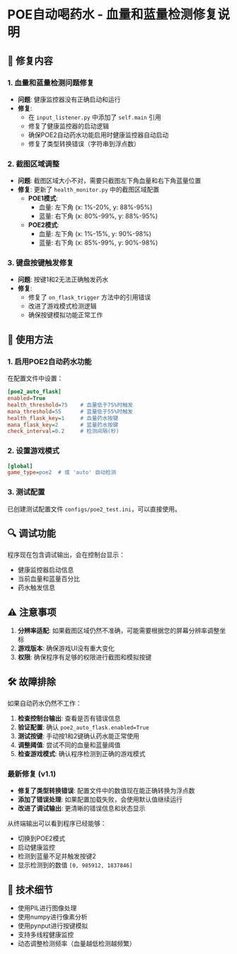 # POE自动喝药水 - 血量和蓝量检测修复说明

## 🔧 修复内容

### 1. 血量和蓝量检测问题修复
- **问题**: 健康监控器没有正确启动和运行
- **修复**: 
  - 在 `input_listener.py` 中添加了 `self.main` 引用
  - 修复了健康监控器的启动逻辑
  - 确保POE2自动药水功能启用时健康监控器自动启动
  - 修复了类型转换错误（字符串到浮点数）

### 2. 截图区域调整
- **问题**: 截图区域大小不对，需要只截图左下角血量和右下角蓝量位置
- **修复**: 更新了 `health_monitor.py` 中的截图区域配置
  - **POE1模式**:
    - 血量: 左下角 (x: 1%-20%, y: 88%-95%)
    - 蓝量: 右下角 (x: 80%-99%, y: 88%-95%)
  - **POE2模式**:
    - 血量: 左下角 (x: 1%-15%, y: 90%-98%)
    - 蓝量: 右下角 (x: 85%-99%, y: 90%-98%)

### 3. 键盘按键触发修复
- **问题**: 按键1和2无法正确触发药水
- **修复**:
  - 修复了 `on_flask_trigger` 方法中的引用错误
  - 改进了游戏模式检测逻辑
  - 确保按键模拟功能正常工作

## 🚀 使用方法

### 1. 启用POE2自动药水功能
在配置文件中设置：
```ini
[poe2_auto_flask]
enabled=True
health_threshold=75    # 血量低于75%时触发
mana_threshold=55      # 蓝量低于55%时触发
health_flask_key=1     # 血量药水按键
mana_flask_key=2       # 蓝量药水按键
check_interval=0.2     # 检测间隔(秒)
```

### 2. 设置游戏模式
```ini
[global]
game_type=poe2  # 或 'auto' 自动检测
```

### 3. 测试配置
已创建测试配置文件 `configs/poe2_test.ini`，可以直接使用。

## 🔍 调试功能

程序现在包含调试输出，会在控制台显示：
- 健康监控器启动信息
- 当前血量和蓝量百分比
- 药水触发信息

## ⚠️ 注意事项

1. **分辨率适配**: 如果截图区域仍然不准确，可能需要根据您的屏幕分辨率调整坐标
2. **游戏版本**: 确保游戏UI没有重大变化
3. **权限**: 确保程序有足够的权限进行截图和模拟按键

## 🛠️ 故障排除

如果自动药水仍然不工作：

1. **检查控制台输出**: 查看是否有错误信息
2. **验证配置**: 确认 `poe2_auto_flask.enabled=True`
3. **测试按键**: 手动按1和2键确认药水能正常使用
4. **调整阈值**: 尝试不同的血量和蓝量阈值
5. **检查游戏模式**: 确认程序检测到正确的游戏模式

### 最新修复 (v1.1)
- **修复了类型转换错误**: 配置文件中的数值现在能正确转换为浮点数
- **添加了错误处理**: 如果配置加载失败，会使用默认值继续运行
- **改进了调试输出**: 更清晰的错误信息和状态显示

从终端输出可以看到程序已经能够：
- 切换到POE2模式
- 启动健康监控
- 检测到蓝量不足并触发按键2
- 显示检测到的数值 `[0, 985912, 1837846]`

## 📝 技术细节

- 使用PIL进行图像处理
- 使用numpy进行像素分析
- 使用pynput进行按键模拟
- 支持多线程健康监控
- 动态调整检测频率（血量越低检测越频繁）
